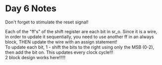 # Day 6 Notes
Don't forget to stimulate the reset signal!        

Each of the "ff's" of the shift register are each bit in sr_o. Since it is a wire, in order to update it sequentially, you need to use another ff in an always block, THEN update the wire with an assign statement!    
To update each bit, 1 - shift the bits to the right using only the MSB (0-2), then add the bit on. This updates every clock cycle!!!    
2 block design works here!!!!!   